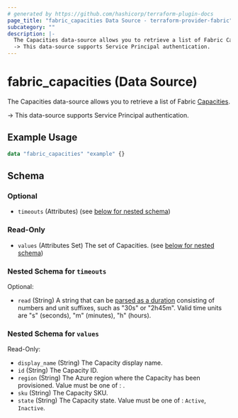 ```yaml
---
# generated by https://github.com/hashicorp/terraform-plugin-docs
page_title: "fabric_capacities Data Source - terraform-provider-fabric"
subcategory: ""
description: |-
  The Capacities data-source allows you to retrieve a list of Fabric Capacities https://learn.microsoft.com/fabric/enterprise/licenses#capacity.
  -> This data-source supports Service Principal authentication.
---
```


# fabric_capacities (Data Source)

The Capacities data-source allows you to retrieve a list of Fabric [Capacities](https://learn.microsoft.com/fabric/enterprise/licenses#capacity).

-> This data-source supports Service Principal authentication.

## Example Usage

```terraform
data "fabric_capacities" "example" {}
```

<!-- schema generated by tfplugindocs -->
## Schema

### Optional

- `timeouts` (Attributes) (see [below for nested schema](#nestedatt--timeouts))

### Read-Only

- `values` (Attributes Set) The set of Capacities. (see [below for nested schema](#nestedatt--values))

<a id="nestedatt--timeouts"></a>

### Nested Schema for `timeouts`

Optional:

- `read` (String) A string that can be [parsed as a duration](https://pkg.go.dev/time#ParseDuration) consisting of numbers and unit suffixes, such as "30s" or "2h45m". Valid time units are "s" (seconds), "m" (minutes), "h" (hours).

<a id="nestedatt--values"></a>

### Nested Schema for `values`

Read-Only:

- `display_name` (String) The Capacity display name.
- `id` (String) The Capacity ID.
- `region` (String) The Azure region where the Capacity has been provisioned. Value must be one of : .
- `sku` (String) The Capacity SKU.
- `state` (String) The Capacity state. Value must be one of : `Active`, `Inactive`.
